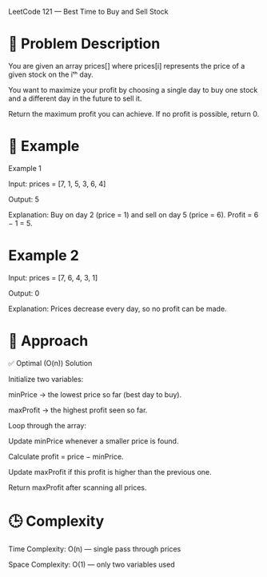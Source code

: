 LeetCode 121 — Best Time to Buy and Sell Stock
# 🧩 Problem Description

You are given an array prices[] where prices[i] represents the price of a given stock on the iᵗʰ day.

You want to maximize your profit by choosing a single day to buy one stock and a different day in the future to sell it.

Return the maximum profit you can achieve.
If no profit is possible, return 0.

# 🧠 Example
Example 1

Input:
prices = [7, 1, 5, 3, 6, 4]

Output:
5


Explanation:
Buy on day 2 (price = 1) and sell on day 5 (price = 6).
Profit = 6 − 1 = 5.

# Example 2

Input:
prices = [7, 6, 4, 3, 1]

Output:
0


Explanation:
Prices decrease every day, so no profit can be made.

# 🚀 Approach
✅ Optimal (O(n)) Solution

Initialize two variables:

minPrice → the lowest price so far (best day to buy).

maxProfit → the highest profit seen so far.

Loop through the array:

Update minPrice whenever a smaller price is found.

Calculate profit = price − minPrice.

Update maxProfit if this profit is higher than the previous one.

Return maxProfit after scanning all prices.

# 🕒 Complexity

Time Complexity: O(n) — single pass through prices

Space Complexity: O(1) — only two variables used